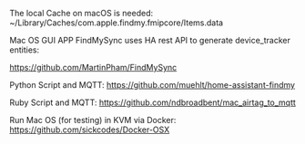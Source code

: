 The local Cache on macOS is needed: ~/Library/Caches/com.apple.findmy.fmipcore/Items.data

Mac OS GUI APP FindMySync uses HA rest API to generate device_tracker entities:

https://github.com/MartinPham/FindMySync

Python Script and MQTT:
https://github.com/muehlt/home-assistant-findmy

Ruby Script and MQTT:
https://github.com/ndbroadbent/mac_airtag_to_mqtt


Run Mac OS (for testing) in KVM via Docker:
https://github.com/sickcodes/Docker-OSX